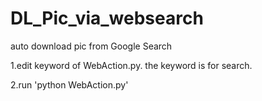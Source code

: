 # DL_Pic_via_websearch

auto download pic from Google Search 

1.edit keyword of WebAction.py. the keyword is for search.

2.run 'python WebAction.py' 
